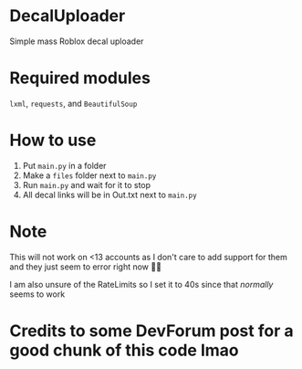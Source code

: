 # DecalUploader
Simple mass Roblox decal uploader


# Required modules
`lxml`, `requests`, and `BeautifulSoup`

# How to use
1. Put `main.py` in a folder
2. Make a `files` folder next to `main.py`
3. Run `main.py` and wait for it to stop
4. All decal links will be in Out.txt next to `main.py`

# Note
This will not work on <13 accounts as I don't care to add support for them and they just seem to error right now 🤷‍♀️

I am also unsure of the RateLimits so I set it to 40s since that *normally* seems to work

# Credits to some DevForum post for a good chunk of this code lmao
